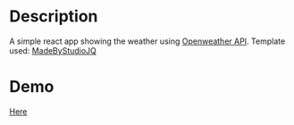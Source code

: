 # Description
A simple react app showing the weather using [Openweather API](https://openweathermap.org/current). Template used: [MadeByStudioJQ](https://dribbble.com/shots/1582109-Weather-Dashboard-Fullscreen-ALL-GIF)

# Demo
[Here](https://gobwah.github.io/weather-app/)
